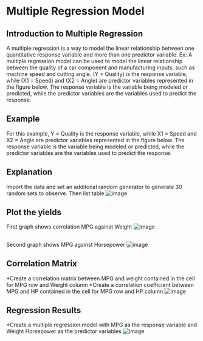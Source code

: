 # Multiple Regression Model
## Introduction to Multiple Regression
A multiple regression is a way to model the linear relationship between one quantitative response variable and more than one predictor variable. Ex: A multiple regression model can be used to model the linear relationship between the quality of a car component and manufacturing inputs, such as machine speed and cutting angle. (Y = Quality) is the response variable, while (X1 = Speed) and (X2 = Angle) are predictor variables represented in the figure below. The response variable is the variable being modeled or predicted, while the predictor variables are the variables used to predict the response.

## Example
For this example, Y = Quality is the response variable, while X1 = Speed and X2 = Angle are predictor variables represented in the figure below. The response variable is the variable being modeled or predicted, while the predictor variables are the variables used to predict the response.

## Explanation
Import the data and set an additonal random generator to generate 30 random sets to observe. Then list table
![image](https://user-images.githubusercontent.com/75659218/195444389-166a72ba-ea6a-4536-8f61-78534f4c26ea.png)
##
## Plot the yields
First graph shows correlation MPG against Weight
![image](https://user-images.githubusercontent.com/75659218/195447242-d6b53c2c-f117-4df0-a182-e94314467e25.png)
##
Second graph shows MPG against Horsepower
![image](https://user-images.githubusercontent.com/75659218/195444543-a511c65c-e472-4ff9-bf07-9bcae826bf41.png)
##
##
## Correlation Matrix
*Create a correlation matrix between MPG and weight contained in the cell for MPG row and Weight column
*Create a correlation coefficient between MPG and HP contained in the cell for MPG row and HP column
![image](https://user-images.githubusercontent.com/75659218/195447400-664b6907-5bc0-4687-ac09-fe25a53e4071.png)

## Regression Results
*Create a multiple regression model with MPG as the response variable and Weight Horsepower as the predictor variables
![image](https://user-images.githubusercontent.com/75659218/195452051-94a9f851-fec2-4b2a-98be-c36673038cd8.png)



